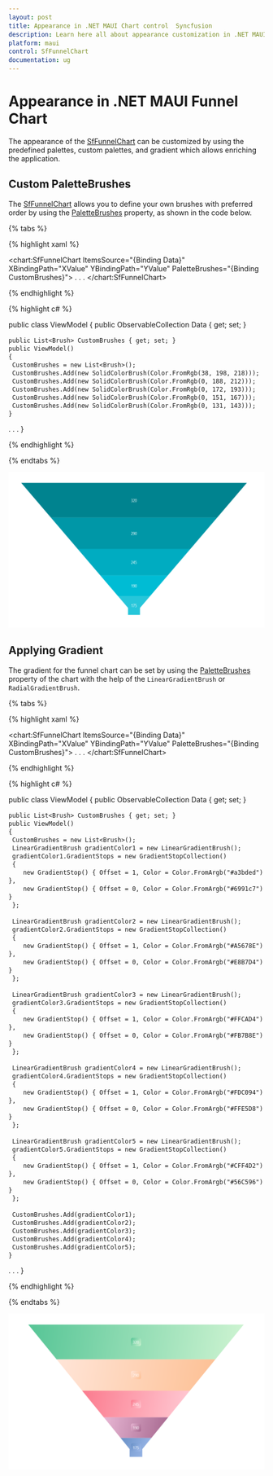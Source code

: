 ```yaml
---
layout: post
title: Appearance in .NET MAUI Chart control  Syncfusion
description: Learn here all about appearance customization in .NET MAUI Chart (SfFunnelChart), its elements and more.
platform: maui
control: SfFunnelChart
documentation: ug
---
```


# Appearance in .NET MAUI Funnel Chart

The appearance of the [SfFunnelChart]() can be customized by using the predefined palettes, custom palettes, and gradient which allows enriching the application.

## Custom PaletteBrushes

The [SfFunnelChart]() allows you to define your own brushes with preferred order by using the [PaletteBrushes]() property, as shown in the code below.

{% tabs %}

{% highlight xaml %}

<chart:SfFunnelChart ItemsSource="{Binding Data}" 
                     XBindingPath="XValue"
					 YBindingPath="YValue"
					 PaletteBrushes="{Binding CustomBrushes}">
. . .
</chart:SfFunnelChart>

{% endhighlight %}

{% highlight c# %}

public class ViewModel
{
	public ObservableCollection<Model> Data { get; set; }

	public List<Brush> CustomBrushes { get; set; }
	public ViewModel()
	{
	 CustomBrushes = new List<Brush>();
	 CustomBrushes.Add(new SolidColorBrush(Color.FromRgb(38, 198, 218)));
	 CustomBrushes.Add(new SolidColorBrush(Color.FromRgb(0, 188, 212)));
	 CustomBrushes.Add(new SolidColorBrush(Color.FromRgb(0, 172, 193)));
	 CustomBrushes.Add(new SolidColorBrush(Color.FromRgb(0, 151, 167)));
	 CustomBrushes.Add(new SolidColorBrush(Color.FromRgb(0, 131, 143)));
	}
. . .
}

{% endhighlight %}

{% endtabs %}

![Custom PaletteBrushes in MAUI Chart](Appearance_images/MAUI_Funnel_chart_Custom_palette.png)

## Applying Gradient

The gradient for the funnel chart can be set by using the [PaletteBrushes]() property of the chart with the help of the `LinearGradientBrush` or `RadialGradientBrush`.

{% tabs %}

{% highlight xaml %}

<chart:SfFunnelChart ItemsSource="{Binding Data}" 
                     XBindingPath="XValue"
                     YBindingPath="YValue"
                     PaletteBrushes="{Binding CustomBrushes}">
. . .
</chart:SfFunnelChart>

{% endhighlight %}

{% highlight c# %}

public class ViewModel
{
	public ObservableCollection<Model> Data { get; set; }

	public List<Brush> CustomBrushes { get; set; }
	public ViewModel()
	{
	 CustomBrushes = new List<Brush>();
	 LinearGradientBrush gradientColor1 = new LinearGradientBrush();
	 gradientColor1.GradientStops = new GradientStopCollection()
	 {
		new GradientStop() { Offset = 1, Color = Color.FromArgb("#a3bded") },
		new GradientStop() { Offset = 0, Color = Color.FromArgb("#6991c7") }
	 };

	 LinearGradientBrush gradientColor2 = new LinearGradientBrush();
	 gradientColor2.GradientStops = new GradientStopCollection()
	 {
		new GradientStop() { Offset = 1, Color = Color.FromArgb("#A5678E") },
		new GradientStop() { Offset = 0, Color = Color.FromArgb("#E8B7D4") }
	 };

	 LinearGradientBrush gradientColor3 = new LinearGradientBrush();
	 gradientColor3.GradientStops = new GradientStopCollection()
	 {
		new GradientStop() { Offset = 1, Color = Color.FromArgb("#FFCAD4") },
		new GradientStop() { Offset = 0, Color = Color.FromArgb("#FB7B8E") }
	 };

	 LinearGradientBrush gradientColor4 = new LinearGradientBrush();
	 gradientColor4.GradientStops = new GradientStopCollection()
	 {
		new GradientStop() { Offset = 1, Color = Color.FromArgb("#FDC094") },
		new GradientStop() { Offset = 0, Color = Color.FromArgb("#FFE5D8") }
	 };

	 LinearGradientBrush gradientColor5 = new LinearGradientBrush();
	 gradientColor5.GradientStops = new GradientStopCollection()
	 {
		new GradientStop() { Offset = 1, Color = Color.FromArgb("#CFF4D2") },
		new GradientStop() { Offset = 0, Color = Color.FromArgb("#56C596") }
	 };

	 CustomBrushes.Add(gradientColor1);
	 CustomBrushes.Add(gradientColor2);
	 CustomBrushes.Add(gradientColor3);
	 CustomBrushes.Add(gradientColor4);
	 CustomBrushes.Add(gradientColor5);
	}
. . .
}

{% endhighlight %}

{% endtabs %}

![Gradient support in MAUI Chart](Appearance_images/MAUI_funnel_chart_gradient.png)
